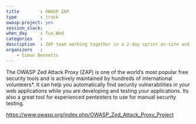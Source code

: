 ```yaml
---
title        : OWASP ZAP
type         : track
owasp-project: yes
session_slack: 
when_day     : Tue,Wed
categories   : 
description  : ZAP team working together in a 2-day sprint on-site and remote
organizers   :
    - Simon Bennetts
---
```


The OWASP Zed Attack Proxy (ZAP) is one of the world’s most popular free security tools and is actively maintained by hundreds of international volunteers*. It can help you automatically find security vulnerabilities in your web applications while you are developing and testing your applications. Its also a great tool for experienced pentesters to use for manual security testing.

https://www.owasp.org/index.php/OWASP_Zed_Attack_Proxy_Project

